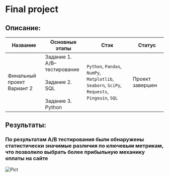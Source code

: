 # Final project
## Описание:
|Название  |Основные этапы   |Стэк   |Статус   |
|---|---|---|---|
|Финальный проект <br /> Вариант 2 |Задание 1.<br /> A/B–тестирование <br /> <br /> Задание 2. SQL <br /><br /> Задание 3. Python|`Python`, `Pandas`, `NumPy`, `Matplotlib`, <br />`Seaborn`, `SciPy`, `Requests`, `Pingouin`, `SQL`|Проект завершен |


## Результаты:
### По результатам A/B тестирования были обнаружены статистически значимые различия по ключевым метрикам, что позволило выбрать более прибыльную механику оплаты на сайте

![Pict](https://sun6-21.userapi.com/impf/EBpQWzTmoGIjAuWAcR6bFyavZjZjVzIaWd7ZtA/eGvjoztMy-U.jpg?size=1818x606&quality=95&crop=0,0,2400,800&sign=d928cd510452c39fe860608fd4bcc37f&type=cover_group)
